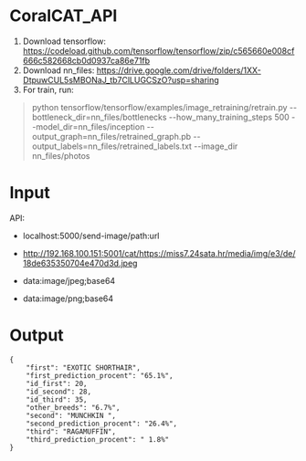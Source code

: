 # CoralCAT_API

1. Download tensorflow: https://codeload.github.com/tensorflow/tensorflow/zip/c565660e008cf666c582668cb0d0937ca86e71fb
2. Download nn_files: https://drive.google.com/drive/folders/1XX-DtpuwCUL5sMBONaJ_tb7ClLUGCSzO?usp=sharing
3. For train, run: 
>python tensorflow/tensorflow/examples/image_retraining/retrain.py --bottleneck_dir=nn_files/bottlenecks --how_many_training_steps 500 --model_dir=nn_files/inception --output_graph=nn_files/retrained_graph.pb --output_labels=nn_files/retrained_labels.txt --image_dir nn_files/photos 


# Input

API:

- localhost:5000/send-image/path:url
- http://192.168.100.151:5001/cat/https://miss7.24sata.hr/media/img/e3/de/18de635350704e470d3d.jpeg

- data:image/jpeg;base64

- data:image/png;base64

# Output

```
{
    "first": "EXOTIC SHORTHAIR",
    "first_prediction_procent": "65.1%",
    "id_first": 20,
    "id_second": 28,
    "id_third": 35,
    "other_breeds": "6.7%",
    "second": "MUNCHKIN ",
    "second_prediction_procent": "26.4%",
    "third": "RAGAMUFFIN",
    "third_prediction_procent": " 1.8%"
}
```
